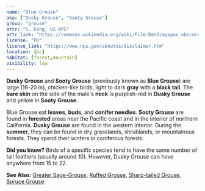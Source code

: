 ```yaml
---
name: "Blue Grouse"
aka: ["Dusky Grouse", "Sooty Grouse"]
group: "grouse"
attr: "S. King, US NPS"
attr_link: "https://commons.wikimedia.org/wiki/File:Dendragapus_obscurus_NPS.jpg"
license: "PD"
license_link: "https://www.nps.gov/aboutus/disclaimer.htm"
location: [bc]
habitat: [forest,mountain]
visibility: low
---
```

**Dusky Grouse** and **Sooty Grouse** (previously known as **Blue Grouse**) are large (16-20 in), chicken-like birds, light to dark **gray** with a **black tail**. The **bare skin** on the side of the male's **neck** is purplish-red in **Dusky Grouse** and yellow in **Sooty Grouse**.

Blue Grouse eat **leaves**, **buds**, and **conifer needles**. **Sooty Grouse** are found in **forested** areas near the Pacific coast and in the interior of northern California. **Dusky Grouse** are found in the western interior. During the **summer**, they can be found in dry grasslands, shrublands, or mountainous forests. They spend their winters in coniferous forests.

**Did you know?** Birds of a specific species tend to have the same number of tail feathers (usually around 10). However, Dusky Grouse can have anywhere from 15 to 22.

<!-- generated, do not edit -->
**See Also:**
[Greater Sage-Grouse](/birds/gresage),
[Ruffed Grouse](/birds/rufgrouse),
[Sharp-tailed Grouse](/birds/shtgrouse),
[Spruce Grouse](/birds/sprugrouse)
